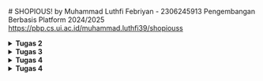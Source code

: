 ﻿﻿# SHOPIOUS!
by Muhammad Luthfi Febriyan - 2306245913
Pengembangan Berbasis Platform 2024/2025
https://pbp.cs.ui.ac.id/muhammad.luthfi39/shopiouss

<details>
<summary> <b> Tugas 2 </b> </summary>

**Langkah-langkah Implementasi Proyek** 
1. menginstal virtual environment `python -m venv env`

2. Aktifkan virtual environment `env\Scripts\activate` 

3. membuat file "requirements.txt" dan mengeditnya menggunakan VS Code untuk menambahkan dependensi yang diperlukan:
```
django 
gunicorn 
whitenoise 
psycopg2-binary 
requests 
urllib3
```

4. install dependensi menggunakan `pip install -r requirements.txt `

5. Membuat proyek Django baru `django-admin startproject shopious . `

6. Setelah proyek terinstal, saya menambahkan "localhost" dan "127.0.0.1" ke daftar ALLOWED_HOSTS di file settings.py. 

7. membuat aplikasi baru bernama main dengan perintah: `python manage.py startapp main` 

8. menambahkan 'main' ke daftar INSTALLED_APPS di file settings.py untuk menandakan kehadiran aplikasi tersebut. 

9. membuat template, saya membuat direktori templates (di dalam direktori main) dan menambahkan file main.html yang akan menjadi template. Saya mengisi template dengan komponen yang diperlukan (nama aplikasi, nama, kelas). 

10. menambahkan model di file models.py bernama Product, yang memiliki atribut name, price, dan description 

11. imigrasikan yang sudah ditambahkan
    ```
    python manage.py makemigrations
    python manage.py migrate
    ```
12. mengisi file views.py dengan sebuah fungsi bernama show_main yang akan "mengirimkan" data ke template jika ada permintaan dari template, termasuk app_name, name, dan class.

13. Saya membuat file urls.py di aplikasi main dan menambahkan kode berikut untuk mengonfigurasi routing di aplikasi:
```
from django.urls import path
from main.views import show_main

app_name = 'main'

urlpatterns = [
    path('', show_main, name='show_main'),
]
```
Kemudian, saya mengedit urls.py di proyek shopious untuk proyek secara keseluruhan dengan menambahkan:
```
from django.urls import path, include

urlpatterns = [
    path('', include('main.urls')),
]
```

14. membuat repositori baru di GitHub dan menghubungkannya ke repositori lokal dengan menjalankan perintah:
`git init`
Setelah koneksi terbentuk, saya melakukan tindakan add, commit, dan push ke repositori GitHub.
Untuk deployment ke PWS, saya membuat proyek baru bernama 'shopious' di situs PWS, kemudian menambahkan URL deployment PWS saya ke daftar ALLOWED_HOSTS di settings.py.
Akhirnya, saya menghubungkan repositori ke PWS dan melakukan push ke repositori PWS untuk deployment.


**Buatlah bagan**
![image](https://github.com/user-attachments/assets/36e68fa0-7d82-4a56-96fe-a95bb4d91d8d)


**Jelaskan fungsi git dalam pengembangan perangkat lunak!**

Git adalah sistem kontrol versi yang membantu pengembang melacak perubahan pada kode mereka, 
membuat manajemen dan kolaborasi proyek menjadi lebih mudah. Git memungkinkan banyak pengembang bekerja pada proyek yang sama secara bersamaan,
mendukung branching dan merging, serta menyediakan riwayat semua perubahan sehingga memungkinkan pengembalian ke versi sebelumnya jika diperlukan.


**Menurut Anda, dari semua framework yang ada, mengapa framework Django dijadikan permulaan pembelajaran pengembangan perangkat lunak?**

salah satu alasan Django dipilih adalah karena menggunakan Python, bahasa yang sudah kita pelajari sejak semester pertama. Ini memungkinkan mahasiswa untuk fokus langsung pada konsep pemrograman berbasis platform tanpa harus mempelajari sintaks baru, karena mereka sudah familiar dengan Python.


**Mengapa model pada Django disebut sebagai ORM?**

Model Django disebut ORM (Object Relational Mapping) karena sifatnya yang langsung mengonversi data menjadi tabel. Akibatnya, pengembang tidak perlu berinteraksi langsung dengan tabel data seperti di SQL, tetapi dapat membuat dan mengakses data langsung dari model.

</details>

<details>
<summary> <b> Tugas 3 </b> </summary>
    
**Jelaskan mengapa kita memerlukan data delivery dalam pengimplementasian sebuah platform?**
    
Data delivery penting karena memungkinkan komunikasi antara klien, server, dan sistem lain. 
Proses ini memastikan bahwa informasi dapat dikirim dengan cepat, aman, dan efisien. 
Tanpa pengiriman data yang tepat, platform akan terasa lambat dan tidak efisien, yang dapat mengurangi minat pengguna.

**Menurutmu, mana yang lebih baik antara XML dan JSON? Mengapa JSON lebih populer dibandingkan XML?**

Menurut saya, JSON lebih baik dan lebih populer daripada XML karena struktur JSON lebih sederhana dan mudah dibaca oleh manusia. Selain itu, pemrosesan JSON cenderung lebih cepat dan efisien untuk pertukaran data karena kompleksitasnya lebih rendah dibandingkan dengan XML.

**Jelaskan fungsi dari method `is_valid()` pada form Django dan mengapa kita membutuhkan method tersebut?**

Metode `is_valid()` pada form Django digunakan untuk memeriksa validitas data yang dimasukkan. Jika data yang dimasukkan sesuai dengan persyaratan form (seperti tipe data, panjang data), maka `is_valid()` akan mengembalikan nilai True, jika tidak maka False. Metode ini dibutuhkan untuk memverifikasi dan memastikan bahwa data yang akan dimasukkan ke database sudah benar. Selain itu, metode ini mempermudah penanganan jika terjadi kesalahan pada data yang dimasukkan.

**Mengapa kita membutuhkan csrf_token saat membuat form di Django? Apa yang dapat terjadi jika kita tidak menambahkan csrf_token pada form Django? Bagaimana hal tersebut dapat dimanfaatkan oleh penyerang?**

csrf_token penting untuk melindungi aplikasi web dari serangan Cross-Site Request Forgery (CSRF), di mana penyerang dapat menipu pengguna yang terautentikasi untuk mengirimkan permintaan jahat ke server tanpa sepengetahuan mereka. Tanpa csrf_token, server tidak dapat membedakan antara permintaan yang sah dan yang jahat, sehingga memungkinkan penyerang untuk menyalahgunakan sesi pengguna untuk melakukan tindakan yang tidak diinginkan. Oleh karena itu, csrf_token memastikan bahwa setiap permintaan berasal dari sumber yang sah dan aman.

**IMPLEMENTASI PROGRAM**
1. Menyiapkan Template Pertama, saya membuat folder templates baru di direktori utama dan menambahkan base.html yang berfungsi sebagai tampilan dasar untuk memastikan desain yang konsisten di seluruh situs web dan meminimalkan duplikasi kode.
Untuk menyesuaikan dengan perubahan ini, saya menambahkan `BASE_DIR / 'templates'` di file settings.py ke dalam bagian DIR dari DjangoTemplates.
Kemudian saya menyesuaikan file main.html untuk menggunakan base.html sebagai template utamanya.

2. Membuat Form Input Pertama, saya menambahkan UUID untuk mengidentifikasi setiap review dengan benar dan melakukan migrasi model.
```
class ReviewItem(models.Model):
    ...
    id = models.UUIDField(primary_key=True, default=uuid.uuid4, editable=False)
    ...
```
3. Kemudian, saya membuat file forms.py yang digunakan untuk membuat struktur form yang dapat menerima entri atau data item baru. File tersebut berisi:
```
from django.forms import ModelForm
from main.models import ReviewItem

class ReviewItemForm(ModelForm):
    class Meta:
        model = ReviewItem
        fields = ["username", "review", "intensity"]
```
4. Di views.py, saya mengimpor redirect dan membuat fungsi baru yang mengimplementasikan form dan memvalidasi input:
```
def create_review_entry(request):
    form = ReviewItemForm(request.POST or None)

    if form.is_valid() and request.method == "POST":
        form.save()
        return redirect('main:show_main')

    context = {'form': form}
    return render(request, "create_review_entry.html", context)
```
5. Saya juga memodifikasi fungsi show_main agar dapat menyimpan semua entri:
```
def show_main(request):
    review_entries = ReviewItem.objects.all()

    context = {
    'nama': 'Adidas Samba Nylon Wales Bonner Core Black',
    'harga': 'IDR 7,770,000',
    'deskripsi': 'A few months after the recognizable version, Wales Bonner and adidas reveal a new pack around the legendary Samba model. This Adidas Samba Nylon Wales Bonner Core Black presents a base in black nylon horse dressing, accompanied by a black leather mudguard. The three adidas stripes provide contrast with their white leather design, extending to the heel tab and tongue, marked by the London designer’s touch. A gum sole adds the final touch, preserving the heritage of this iconic soccer shoe.',
    'review_entries': review_entries
    }


    return render(request, "main.html", context)
```
6. Kemudian saya mengimpor fungsi create_review_entry ke dalam urls.py dan mengimplementasikan URL routing dengan menambahkan:
```
urlpatterns = [
    path('', show_main, name='show_main'),
    path('create-review-entry', create_review_entry, name='create_review_entry'),
    ]
```
7. Saya membuat create_review_entry.html untuk menambahkan halaman HTML untuk mengirimkan entri, yang berisi:
```
{% extends 'base.html' %} 
{% block content %}
<h1>Add New Review Entry</h1>

<form method="POST">
  {% csrf_token %}
  <table>
    {{ form.as_table }}
    <tr>
      <td></td>
      <td>
        <input type="submit" value="Add Review Entry" />
      </td>
    </tr>
  </table>
</form>

{% endblock %}
```
8. Kemudian saya memodifikasi main.html untuk menambahkan tombol yang mengarahkan ke pengiriman entri dan menampilkan entri dalam bentuk tabel:
```
    {% if not review_entries %}
      <p style="font-style: italic; color: #999;">There are no reviews for this product yet.</p>
    {% else %}
    <table style="width: 100%; border-collapse: collapse; margin-top: 20px;">
      <tr style="background-color: #f5f5f5; text-align: left;">
        <th style="padding: 10px 20px; border-bottom: 1px solid #ddd;">Username</th>
        <th style="padding: 10px 20px; border-bottom: 1px solid #ddd;">Time</th>
        <th style="padding: 10px 20px; border-bottom: 1px solid #ddd;">Review</th>
        <th style="padding: 10px 20px; border-bottom: 1px solid #ddd;">Rating Score</th>
      </tr>
      {% for review_entry in review_entries %}
      <tr>
        <td style="padding: 10px 20px; border-bottom: 1px solid #eee;">{{review_entry.username}}</td>
        <td style="padding: 10px 20px; border-bottom: 1px solid #eee;">{{review_entry.time}}</td>
        <td style="padding: 10px 20px; border-bottom: 1px solid #eee;">{{review_entry.review}}</td>
        <td style="padding: 10px 20px; border-bottom: 1px solid #eee;">{{review_entry.intensity}}</td>
      </tr>
      {% endfor %}
    </table>
    {% endif %}

    <br />
    <a href="{% url 'main:create_review_entry' %}" style="text-decoration: none;">
      <button style="background-color: #333; color: white; border: none; padding: 10px 20px; border-radius: 5px; cursor: pointer; font-size: 1em; box-shadow: 0 4px 6px rgba(0, 0, 0, 0.1);">
        Add New Review Entry
      </button>
    </a>
  </div>
</div>

{% endblock content %}
```
9. Menambahkan Tampilan Saya menambahkan 4 fungsi ke dalam views.py untuk mengakses data dalam bentuk XML, JSON, dan berdasarkan ID:
```
def show_xml(request):
    data = ReviewItem.objects.all()
    return HttpResponse(serializers.serialize("xml", data), content_type="application/xml")

def show_json(request):
    data = ReviewItem.objects.all()
    return HttpResponse(serializers.serialize("json", data), content_type="application/json")

def show_xml_by_id(request, id):
    data = ReviewItem.objects.filter(pk=id)
    return HttpResponse(serializers.serialize("xml", data), content_type="application/xml")    

def show_json_by_id(request, id):
    data = ReviewItem.objects.filter(pk=id)
    return HttpResponse(serializers.serialize("json", data), content_type="application/json")
```
10. Saya mengimpor keempat fungsi tersebut ke urls.py lalu mengimplementasikan URL routing-nya dengan menambahkan:
```
urlpatterns = [
    path('', show_main, name='show_main'),
    path('create-review-entry', create_review_entry, name='create_review_entry'),
    path('xml/', show_xml, name='show_xml'),
    path('json/', show_json, name='show_json'),
    path('xml/<str:id>/', show_xml_by_id, name='show_xml_by_id'),
    path('json/<str:id>/', show_json_by_id, name='show_json_by_id'),
]
```
11. Terakhir, saya menerapkan perubahan yang saya buat ke PWS dan GitHub. Selesai!
</details>

<details>
<summary> <b> Tugas 4 </b> </summary>
    
**Apa perbedaan antara HttpResponseRedirect() dan redirect()**
- HttpResponseRedirect():
  Mengembalikan respons HTTP 302 untuk mengarahkan ke URL yang ditentukan. Berguna jika Anda memerlukan lebih banyak kontrol atas respons sebelum mengembalikannya.
- redirect():
  Menggunakan HttpResponseRedirect() secara internal. Lebih praktis karena dapat menerima berbagai parameter (URL, pola URL yang diberi nama, atau instance model).
  
**Jelaskan cara kerja penghubungan model Product dengan User!**
Cara kerja penghubungan model Product (ReviewEntry) dengan User di Django dilakukan menggunakan ForeignKey. Di dalam Django, hubungan antara dua model dapat diimplementasikan menggunakan relasi database. 
'''
ForeignKey(User, on_delete=models.CASCADE)
'''
Pengguna hanya dapat melihat dan mengelola entri BookEntry yang terkait dengan akun mereka.
Jika pengguna dihapus, semua entri yang terkait dengan pengguna tersebut juga akan dihapus dari database.
Dengan pendekatan ini, Django memastikan bahwa setiap entri produk dikaitkan dengan pengguna tertentu, sehingga data produk dapat dikelola berdasarkan pengguna yang sedang login.

**Apa perbedaan antara authentication dan authorization, apakah yang dilakukan saat pengguna login? Jelaskan bagaimana Django mengimplementasikan kedua konsep tersebut.**'
- Authentication: Proses memverifikasi identitas pengguna, seperti memasukkan username dan password.
- Authorization: Menentukan sumber daya atau tindakan yang diizinkan bagi pengguna setelah mereka terautentikasi.

**Bagaimana Django mengingat pengguna yang telah login? Jelaskan kegunaan lain dari cookies dan apakah semua cookies aman digunakan?**
Django menggunakan sesi yang disimpan dalam cookies. Setelah login, Django membuat sesi, menyimpan ID sesi, dan mengirimkan cookie sessionid ke browser pengguna.

**IMPLEMENTASI PROGRAM**
1. Aktivasi Virtual Environment: Saya mengaktifkan lingkungan virtual dengan menjalankan perintah:
```
source env/bin/activate
```
2. Mengimpor di views.py:
Mengimpor UserCreationForm untuk mengimplementasikan fungsi register.
AuthenticationForms, authenticate, dan login untuk mengimplementasikan fungsi login.
logout untuk mengimplementasikan fungsi logout.
datetime, HttpResponseRedirect, dan reverse untuk menggunakan cookies.

Kemudian, menambahkan tiga fungsi tersebut (register, login, logout) di file views.py:
```
def register(request):
    form = UserCreationForm()

    if request.method == "POST":
        form = UserCreationForm(request.POST)
        if form.is_valid():
            form.save()
            messages.success(request, 'Your account has been successfully created!')
            return redirect('main:login')
    context = {'form':form}
    return render(request, 'register.html', context)
```
```
def login_user(request):
   if request.method == 'POST':
      form = AuthenticationForm(data=request.POST)

      if form.is_valid():
        user = form.get_user()
        login(request, user)
        response = HttpResponseRedirect(reverse("main:show_main"))
        response.set_cookie('last_login', str(datetime.datetime.now()))
        return response

   else:
      form = AuthenticationForm(request)
   context = {'form': form}
   return render(request, 'login.html', context)
```
def logout_user(request):
    logout(request)
    response = HttpResponseRedirect(reverse('main:login'))
    response.delete_cookie('last_login')
    return response
```

3. Menggunakan Cookies:
Menggunakan cookies saat login, maka memodifikasi show_main:
```
def show_main(request):
    ...
                'last_login': request.COOKIES['last_login'],
        }
        return render(request, "main.html", context)
    ...
```

4.File HTML Register dan Login:
Membuat file HTML bernama "register.html" dan "login.html" untuk menampilkan halaman register dan login.
```
#register html
{% extends 'base.html' %}
{% block meta %}
<title>Register</title>
{% endblock meta %}
{% block content %}
<div class="login">
  <h1>Register</h1>

  <form method="POST">
    {% csrf_token %}
    <table>
      {{ form.as_table }}
      <tr>
        <td></td>
        <td><input type="submit" name="submit" value="Register" /></td>
      </tr>
    </table>
  </form>

  {% if messages %}
  <ul>
    {% for message in messages %}
    <li>{{ message }}</li>
    {% endfor %}
  </ul>
  {% endif %}
</div>
{% endblock content %}
```
```
#login.html
{% extends 'base.html' %}

{% block meta %}
<title>Login</title>
{% endblock meta %}

{% block content %}
<div class="login">
  <h1>Login</h1>

  <form method="POST" action="">
    {% csrf_token %}
    <table>
      {{ form.as_table }}
      <tr>
        <td></td>
        <td><input class="btn login_btn" type="submit" value="Login" /></td>
      </tr>
    </table>
  </form>

  {% if messages %}
  <ul>
    {% for message in messages %}
    <li>{{ message }}</li>
    {% endfor %}
  </ul>
  {% endif %}
  Tidak punya akun?
  <a href="{% url 'main:register' %}">Daftar Sekarang</a>
</div>
{% endblock content %}
```

5. Logout Button dan Tampilan Last Login di Main Page:
Menambahkan tombol "logout" dan menampilkan data last_login di halaman utama (main.html):
```
<a href="{% url 'main:logout' %}">
  <button>Logout</button>
</a>

<h5>Sesi login terakhir: {{ last_login }}</h5>
```

6. URL Routing:
Mengimpor fungsi register, login, dan logout ke dalam urls.py dan menambahkan path berikut ke urlpatterns:
```
path('register/', register, name='register'),
path('login/', login_user, name='login'),
path('logout/', logout_user, name='logout'),
```

7. Restriksi Akses untuk Pengguna yang Belum Login:
Memaksa pengguna login sebelum mengakses website, kemudian mengimpor login_required ke dalam views.py dan menambahkan batasan tersebut pada fungsi show_main:
```
@login_required(login_url='/login') #menambahkan diatas fungsi show_main
```

8. Membuat Akun Pengguna dan Data Uji:
Membuat dua akun di halaman saya, yaitu "lutpiieee" dan "ziajam" serta menambahkan beberapa entri review.

9. Menghubungkan Model Product (ReviewEntry) dengan User:
Di models.py, mengimpor User dan memodifikasi kelas ReviewEntry dengan menambahkan:
```
user = models.ForeignKey(User, on_delete=models.CASCADE)
```
Kemudian memodifikasi create_review_entry agar bisa menyimpan user ke database sebelum menyimpan entri review. Saya tidak membuat restriksi bahwa
tiap user tidak bisa melihat review orang lain jadi tidak ada perubahan di show_main
```
    form = ReviewItemForm(request.POST or None)

    if form.is_valid() and request.method == "POST":
        review_entry = form.save(commit=False)
        review_entry.user = request.user
        review_entry.save()
        return redirect('main:show_main')

    context = {'form': form}
    return render(request, "create_review_entry.html", context)
```

10. Migrasi Model
11. Push GitHub dan PWS
</details>

<details>
<summary> <b> Tugas 4 </b> </summary>

    
**IMPLEMENTASI PROGRAM**
- Mengedit data barang
1. Buka views.py yang ada pada subdirektori main, dan buatlah fungsi baru bernama edit_product yang menerima parameter request dan id seperti berikut.
2. Tambahkan import pada file views.py
   ```
   from django.shortcuts import .., reverse
   from django.http import .., HttpResponseRedirect
   ```
3. Buatlah berkas HTML baru dengan nama edit_product.html pada subdirektori main/templates.
4. Buka urls.py yang berada pada direktori main dan import fungsi edit_product yang sudah dibuat dan tambahkan path url ke dalam urlpatterns untuk mengakses fungsi yang sudah diimpor tadi.
5. Buka main.html yang berada pada subdirektori main/templates. munculkan tombol edit dan link kan ke edit_product pada setiap baris tabel.


- Menghapus data barang
1. Buat fungsi baru dengan nama delete_product yang menerima parameter request dan id pada views.py di folder main untuk menghapus data product.
2. Buka urls.py yang ada pada folder main dan import fungsi dibuat tadi.
3. Tambahkan path url ke dalam urlpatterns untuk mengakses fungsi yang sudah diimpor.
4. Bukalah berkas main.html yang ada pada folder main/templates dan membuat terdapat tombol hapus untuk setiap produk.

- Kustomisasi desain pada template HTML yang telah dibuat pada tugas-tugas sebelumnya menggunakan CSS atau CSS framework
1. Menambahkan tailwind ke aplikasi dengan memodifikasi file base.html dengan menambahkan tag <meta name="viewport"> dan <script src="https://cdn.tailwindcss.com">
2. Menambahkan navigation bar pada aplikasi dengan membuat file html baru dinamakan navbar.html
   ```
   <nav class="bg-gray-800 shadow-lg fixed top-2 left-2 z-40 w-screen rounded-lg">
    <div class="max-w-7xl mx-auto px-4 sm:px-6 lg:px-8">
        <div class="flex items-center justify-between h-16">

        
            <!-- Left Side: Logo -->
            <div class="flex items-center space-x-4">
                <div class="flex-shrink-0">
                    <h1 class="text-2xl font-bold text-white">SHOPIOUS</h1>
                </div>
                
                <!-- Navigation Links -->
                <div class="hidden md:flex space-x-6">
                    <a href="#" class="text-gray-300 hover:text-white">Home</a>
                    <a href="#" class="text-gray-300 hover:text-white">Products</a>
                    <a href="#" class="text-gray-300 hover:text-white">About</a>
                    <a href="#" class="text-gray-300 hover:text-white">Contact</a>
                </div>
            </div>
        
            <!-- Right Side: Welcome and Logout/Login Buttons -->
            <div class="hidden md:flex items-center space-x-4">
                {% if user.is_authenticated %}
                    <span class="text-gray-300">Welcome, {{ user.username }}</span>
                    <a href="{% url 'main:logout' %}" class="ml-4 text-center bg-red-500 hover:bg-red-600 text-white font-bold py-2 px-4 rounded-lg transition duration-300">
                        Logout
                    </a>
                {% else %}
                    <a href="{% url 'main:login' %}" class="text-center bg-blue-500 hover:bg-blue-600 text-white font-bold py-2 px-4 rounded-lg transition duration-300 mr-2">
                        Login
                    </a>
                    <a href="{% url 'main:register' %}" class="text-center bg-green-500 hover:bg-green-600 text-white font-bold py-2 px-4 rounded-lg transition duration-300">
                        Register
                    </a>
                {% endif %}
            </div>
    
            <!-- Mobile Menu Button -->
            <div class="md:hidden flex items-center">
                <button class="mobile-menu-button">
                    <svg class="w-6 h-6 text-white" fill="none" stroke-linecap="round" stroke-linejoin="round" stroke-width="2" viewBox="0 0 24 24" stroke="currentColor">
                        <path d="M4 6h16M4 12h16M4 18h16"></path>
                    </svg>
                </button>
            </div>
        </div>
    </div>

    <!-- Mobile Menu -->
    <div class="mobile-menu hidden md:hidden px-4 w-full">
        <div class="pt-2 pb-3 space-y-1">
            <a href="#" class="block text-gray-300 hover:text-white">Home</a>
            <a href="#" class="block text-gray-300 hover:text-white">Products</a>
            <a href="#" class="block text-gray-300 hover:text-white">About</a>
            <a href="#" class="block text-gray-300 hover:text-white">Contact</a>
            {% if user.is_authenticated %}
                <a href="{% url 'main:logout' %}" class="block bg-red-500 hover:bg-red-600 text-white font-bold py-2 px-4 rounded-lg transition duration-300">Logout</a>
            {% else %}
                <a href="{% url 'main:login' %}" class="block bg-blue-500 hover:bg-blue-600 text-white font-bold py-2 px-4 rounded-lg transition duration-300">Login</a>
                <a href="{% url 'main:register' %}" class="block bg-green-500 hover:bg-green-600 text-white font-bold py-2 px-4 rounded-lg transition duration-300">Register</a>
            {% endif %}
        </div>
    </div>
  
      <script>
        const btn = document.querySelector("button.mobile-menu-button");
        const menu = document.querySelector(".mobile-menu");
  
        btn.addEventListener("click", () => {
            menu.classList.toggle("hidden");
        });
    </script>
   </nav>

   ```
3. Setelah membuat navbar.html, edit product, dan delete product, kemudian konfigurasi static files pada aplikasi dengan memodifikasi settings.py dan menambahkan 'whitenoise.middleware.WhiteNoiseMiddleware' pada bagian MIDDLEWARE. Serta mengubah bagian STATIC_ROOT, TATICFILES_DIRS, dan STATIC_URL.
4. Menambahkan global.css pada folder static/css yang berisi design css. Kemudian saya mengubah base.html agar style global.css dapat digunakan di Django.
5. Modifikasi file login.html, register.html, create_product_entry menjadi styling tailwind. Untuk login.html saya menampilkan static image yang akan ditampilkan sebelah login entry.
6. Membuat file card_product.html yang akan menampilkan card baru untuk setiap product entry baru. Dan di dalam nya ada button untuk edit product dan delete product.
7. Memodifikasi main.html agar segala berkas html lainnya dapat terintegrasi dengan baik.

**Jelaskan urutan prioritas pengambilan CSS selector tersebut!**
Urutannya adalah sebagai berikut:

1. Inline styles
2. ID (#id)
3. Kelas (.class)
4. Selector elemen (div, p, dll.)
   
Selector yang lebih spesifik akan memiliki prioritas lebih tinggi. Jika spesifikasinya sama, urutan penulisan di dalam CSS (cascade) akan berlaku. Selain itu, properti !important akan mengesampingkan semua aturan lainnya, tanpa memandang spesifikasi.

**Mengapa responsive design menjadi konsep yang penting dalam pengembangan aplikasi web? Berikan contoh aplikasi yang sudah dan belum menerapkan responsive design!**
Desain responsif sangat penting dalam pengembangan web untuk memastikan bahwa situs web dapat terlihat dan berfungsi dengan baik di berbagai perangkat dan ukuran layar. Desain responsif menggunakan tata letak fleksibel, media queries, dan unit relatif untuk menyesuaikan tampilan di berbagai resolusi.

Contohnya, situs web seperti Amazon atau Tokopedia sudah responsif dan menyesuaikan dengan baik di berbagai perangkat, sementara situs lama atau aplikasi yang kurang terawat mungkin tidak beradaptasi dengan baik, sehingga sulit digunakan di perangkat seluler.

**Jelaskan perbedaan antara margin, border, dan padding, serta cara untuk mengimplementasikan ketiga hal tersebut!**
Ini adalah properti CSS yang digunakan untuk mengatur jarak di sekitar dan di dalam elemen.

Margin adalah jarak di luar elemen,
Border adalah garis di sekitar kotak elemen, dan
Padding adalah jarak di dalam elemen antara konten dan border.

```
{
  margin: 10px;
  border: 2px solid black;
  padding: 5px;
}
```

**Jelaskan konsep flex box dan grid layout beserta kegunaannya!**
- Flexbox: adalah sistem tata letak satu dimensi (baik horizontal maupun vertikal) yang digunakan untuk mendistribusikan ruang antara item dalam sebuah container, ideal untuk menyusun item dalam baris atau kolom.
- Grid: adalah sistem tata letak dua dimensi yang memungkinkan tata letak lebih kompleks dengan mendefinisikan baris dan kolom.
Flexbox cocok untuk penyesuaian tata letak sederhana dan responsif, sementara Grid lebih unggul dalam menciptakan tata letak yang lebih terstruktur dan menyerupai grid.
</details>
